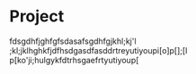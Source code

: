 # Project
fdsgdhfjghfgfsdasafsgdhfgjkhl;kj'l
;kl;jklhghkfjdfhsdgasdfasddrtreyutiyoupi[o]p\[];[l
p[ko'ji;hulgykfdtrhsgaefrtyutiyoup[

